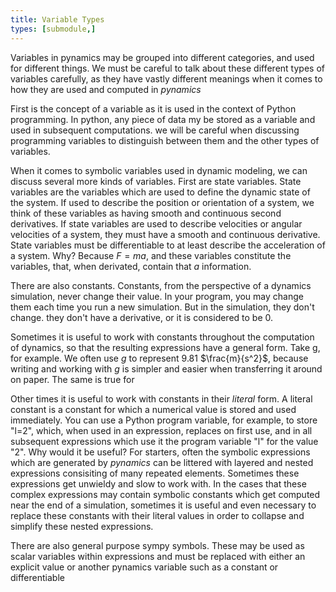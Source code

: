 ```yaml
---
title: Variable Types
types: [submodule,] 
---
```


Variables in pynamics may be grouped into different categories, and used for different things.  We must be careful to talk about these different types of variables carefully, as they have vastly different meanings when it comes to  how they are used and computed in *pynamics*

First is the concept of a variable as it is used in the context of Python programming.  In python, any piece of data my be stored as a variable and used in subsequent computations.  we will be careful when discussing programming variables to distinguish between them and the other types of variables.

When it comes to symbolic variables used in dynamic modeling, we can discuss several more kinds of variables.  First are state variables.  State variables are the variables which are used to define the dynamic state of the system.  If used to describe the position or orientation of a system, we think of these variables as having smooth and continuous second derivatives.  If state variables are used to describe velocities or angular velocities of a system, they must have a smooth and continuous derivative.  State variables must be differentiable to at least describe the acceleration of a system.  Why?  Because $F=ma$, and these variables constitute the variables, that, when derivated, contain that $a$ information.

There are also constants.  Constants, from the perspective of a dynamics simulation, never change their value.  In your program, you may change them each time you run a new simulation.  But in the simulation, they don't change.  they don't have a derivative, or it is considered to be 0.

Sometimes it is useful to work with constants throughout the computation of dynamics, so that the resulting expressions have a general form.  Take g, for example.  We often use $g$ to represent 9.81 $\frac{m}{s^2}$, because writing and working with $g$ is simpler and easier when transferring it around on paper.  The same is true for 

Other times it is useful to work with constants in their *literal* form.  A literal constant is a constant for which a numerical value is stored and used immediately.  You can use a Python program variable, for example, to store "l=2", which, when used in an expression, replaces on first use, and in all subsequent expressions which use it the program variable "l" for the value "2".    Why would it be useful?  For starters, often the symbolic expressions which are generated by *pynamics* can be littered with layered and nested expressions consisiting of many repeated elements.  Sometimes these expressions get unwieldy and slow to work with.  In the cases that these complex expressions may contain symbolic constants which get computed near the end of a simulation, sometimes it is useful and even necessary to replace these constants with their literal values in order to collapse and simplify these nested expressions.

There are also general purpose sympy symbols.  These may be used as scalar variables within expressions and must be replaced with either an explicit value or another pynamics variable such as a constant or differentiable


```python

```
